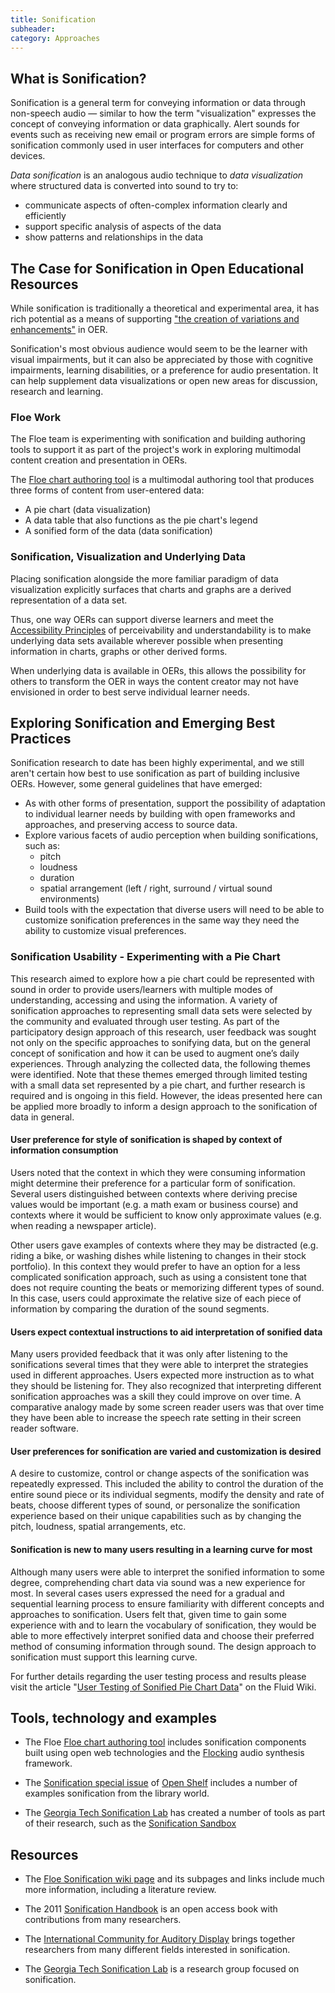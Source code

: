 ```yaml
---
title: Sonification
subheader:
category: Approaches
---
```


## What is Sonification?

Sonification is a general term for conveying information or data through non-speech audio &mdash; similar to how the term "visualization" expresses the concept of conveying information or data graphically. Alert sounds for events such as receiving new email or program errors are simple forms of sonification commonly used in user interfaces for computers and other devices.

*Data sonification* is an analogous audio technique to *data visualization* where structured data is converted into sound to try to:
* communicate aspects of often-complex information clearly and efficiently
* support specific analysis of aspects of the data
* show patterns and relationships in the data

## The Case for Sonification in Open Educational Resources

While sonification is traditionally a theoretical and experimental area, it has rich potential as a means of supporting ["the creation of variations and enhancements"](/Techniques.html#AllowTheCreationOfVariationsAndEnhancements) in OER.

Sonification's most obvious audience would seem to be the learner with visual impairments, but it can also be appreciated by those with cognitive impairments, learning disabilities, or a preference for audio presentation. It can help supplement data visualizations or open new areas for discussion, research and learning.

### Floe Work

The Floe team is experimenting with sonification and building authoring tools to support it as part of the project's work in exploring multimodal content creation and presentation in OERs.

The <a href="http://build.fluidproject.org/chartAuthoring/demos/" class="link-external">Floe chart authoring tool</a> is a multimodal authoring tool that produces three forms of content from user-entered data:

* A pie chart (data visualization)
* A data table that also functions as the pie chart's legend
* A sonified form of the data (data sonification)

### Sonification, Visualization and Underlying Data

Placing sonification alongside the more familiar paradigm of data visualization explicitly surfaces that charts and graphs are a derived representation of a data set.

Thus, one way OERs can support diverse learners and meet the [Accessibility Principles](/FollowAccessibilityPrinciples.html) of perceivability and understandability is to make underlying data sets available wherever possible when presenting information in charts, graphs or other derived forms.

When underlying data is available in OERs, this allows the possibility for others to transform the OER in ways the content creator may not have envisioned in order to best serve individual learner needs.

## Exploring Sonification and Emerging Best Practices

Sonification research to date has been highly experimental, and we still aren't certain how best to use sonification as part of building inclusive OERs. However, some general guidelines that have emerged:

* As with other forms of presentation, support the possibility of adaptation to individual learner needs by building with open frameworks and approaches, and preserving access to source data.
* Explore various facets of audio perception when building sonifications, such as:
  * pitch
  * loudness
  * duration
  * spatial arrangement (left / right, surround / virtual sound environments)
* Build tools with the expectation that diverse users will need to be able to customize sonification preferences in the same way they need the ability to customize visual preferences.

### Sonification Usability - Experimenting with a Pie Chart

This research aimed to explore how a pie chart could be represented with sound in order to provide users/learners with multiple modes of understanding, accessing and using the information. A variety of sonification approaches to representing small data sets were selected by the community and evaluated through user testing. As part of the participatory design approach of this research, user feedback was sought not only on the specific approaches to sonifying data, but on the general concept of sonification and how it can be used to augment one’s daily experiences. Through analyzing the collected data, the following themes were identified. Note that these themes emerged through limited testing with a small data set represented by a pie chart, and further research is required and is ongoing in this field. However, the ideas presented here can be applied more broadly to inform a design approach to the sonification of data in general.

#### User preference for style of sonification is shaped by context of information consumption

Users noted that the context in which they were consuming information might determine their preference for a particular form of sonification. Several users distinguished between contexts where deriving precise values would be important (e.g. a math exam or business course) and contexts where it would be sufficient to know only approximate values (e.g. when reading a newspaper article).

Other users gave examples of contexts where they may be distracted (e.g. riding a bike, or washing dishes while listening to changes in their stock portfolio). In this context they would prefer to have an option for a less complicated sonification approach, such as using a consistent tone that does not require counting the beats or memorizing different types of sound. In this case, users could approximate the relative size of each piece of information by comparing the duration of the sound segments.

#### Users expect contextual instructions to aid interpretation of sonified data

Many users provided feedback that it was only after listening to the sonifications several times that they were able to interpret the strategies used in different approaches. Users expected more instruction as to what they should be listening for. They also recognized that interpreting different sonification approaches was a skill they could improve on over time. A comparative analogy made by some screen reader users was that over time they have been able to increase the speech rate setting in their screen reader software.

#### User preferences for sonification are varied and customization is desired

A desire to customize, control or change aspects of the sonification was repeatedly expressed. This included the ability to control the duration of the entire sound piece or its individual segments, modify the density and rate of beats, choose different types of sound, or personalize the sonification experience based on their unique capabilities such as by changing the pitch, loudness, spatial arrangements, etc.

#### Sonification is new to many users resulting in a learning curve for most

Although many users were able to interpret the sonified information to some degree, comprehending chart data via sound was a new experience for most. In several cases users expressed the need for a gradual and sequential learning process to ensure familiarity with different concepts and approaches to sonification. Users felt that, given time to gain some experience with and to learn the vocabulary of sonification, they would be able to more effectively interpret sonified data and choose their preferred method of consuming information through sound. The design approach to sonification must support this learning curve.

For further details regarding the user testing process and results please visit the article "<a href="https://wiki.fluidproject.org/pages/viewpage.action?pageId=89063433" class="link-external">User Testing of Sonified Pie Chart Data</a>" on the Fluid Wiki.

## Tools, technology and examples

* The Floe <a href="http://build.fluidproject.org/chartAuthoring/demos/" class="link-external">Floe chart authoring tool</a> includes sonification components built using open web technologies and the <a href="http://flockingjs.org/" class="link-external">Flocking</a> audio synthesis framework.

* The <a href="http://www.open-shelf.ca/columns/sonification-special-issue/" class="link-external">Sonification special issue</a> of <a href="http://www.open-shelf.ca/" class="link-external">Open Shelf</a> includes a number of examples sonification from the library world.

* The <a href="http://sonify.psych.gatech.edu/" class="link-external">Georgia Tech Sonification Lab</a> has created a number of tools as part of their research, such as the <a href="http://sonify.psych.gatech.edu/research/sonification_sandbox/index.html" class="link-external">Sonification Sandbox</a>

## Resources

* The <a href="https://wiki.fluidproject.org/display/fluid/%28Floe%29+Sonification" class="link-external">Floe Sonification wiki page</a> and its subpages and links include much more information, including a literature review.

* The 2011 <a href="http://sonification.de/handbook/" class="link-external">Sonification Handbook</a> is an open access book with contributions from many researchers.

* The <a href="http://www.icad.org/" class="link-external">International Community for Auditory Display</a> brings together researchers from many different fields interested in sonification.

* The <a href="http://sonify.psych.gatech.edu/" class="link-external">Georgia Tech Sonification Lab</a> is a research group focused on sonification.
